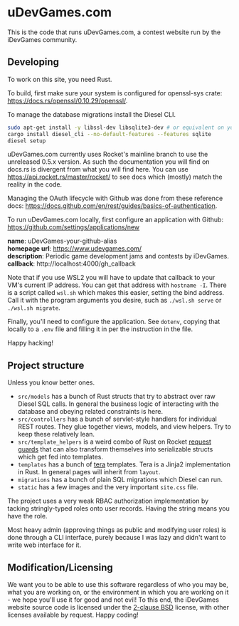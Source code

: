 # uDevGames.com

This is the code that runs uDevGames.com, a contest website run by the iDevGames
community.

## Developing

To work on this site, you need Rust.

To build, first make sure your system is configured for openssl-sys crate:
https://docs.rs/openssl/0.10.29/openssl/.

To manage the database migrations install the Diesel CLI.

```bash
sudo apt-get install -y libssl-dev libsqlite3-dev # or equivalent on your os
cargo install diesel_cli --no-default-features --features sqlite
diesel setup
```

uDevGames.com currently uses Rocket's mainline branch to use the unreleased
0.5.x version. As such the documentation you will find on docs.rs is divergent
from what you will find here. You can use https://api.rocket.rs/master/rocket/
to see docs which (mostly) match the reality in the code.

Managing the OAuth lifecycle with Github was done from these reference docs:
https://docs.github.com/en/rest/guides/basics-of-authentication.

To run uDevGames.com locally, first configure an application with Github:
https://github.com/settings/applications/new

**name**: uDevGames-your-github-alias  
**homepage url**: https://www.udevgames.com/  
**description**: Periodic game development jams and contests by iDevGames.  
**callback**: http://localhost:4000/gh_callback  

Note that if you use WSL2 you will have to update that callback to your VM's
current IP address. You can get that address with `hostname -I`. There is a
script called `wsl.sh` which makes this easier, setting the bind address. Call
it with the program arguments you desire, such as `./wsl.sh serve` or
`./wsl.sh migrate`.

Finally, you'll need to configure the application. See `dotenv`, copying that
locally to a `.env` file and filling it in per the instruction in the file.

Happy hacking!

## Project structure

Unless you know better ones.

- `src/models` has a bunch of Rust structs that try to abstract over raw Diesel
  SQL calls. In general the business logic of interacting with the database and
  obeying related constraints is here.
- `src/controllers` has a bunch of servlet-style handlers for individual REST
  routes. They glue together views, models, and view helpers. Try to keep these
  relatively lean.
- `src/template_helpers` is a weird combo of Rust on Rocket
  [request guards](https://rocket.rs/v0.4/guide/requests/#request-guards) that
  can also transform themselves into serializable structs which get fed into
  templates.
- `templates` has a bunch of [tera](https://tera.netlify.app/docs/) templates.
  Tera is a Jinja2 implementation in Rust. In general pages will inherit from
  `layout`.
- `migrations` has a bunch of plain SQL migrations which Diesel can run.
- `static` has a few images and the very important `site.css` file.

The project uses a very weak RBAC authorization implementation by tacking
stringly-typed roles onto user records. Having the string means you have the
role.

Most heavy admin (approving things as public and modifying user roles) is done
through a CLI interface, purely because I was lazy and didn't want to write web
interface for it.

## Modification/Licensing

We want you to be able to use this software regardless of who you may be, what
you are working on, or the environment in which you are working on it - we hope
you'll use it for good and not evil! To this end, the iDevGames website source
code is licensed under the [2-clause BSD][2cbsd] license, with other licenses
available by request. Happy coding!

[2cbsd]: https://opensource.org/licenses/BSD-2-Clause
